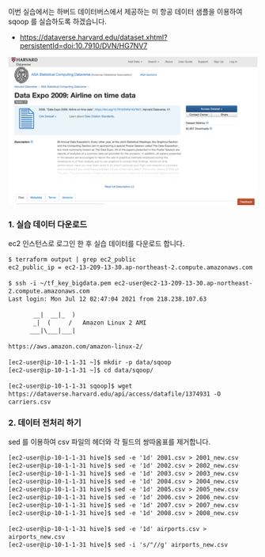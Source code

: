 이번 실습에서는 하버드 데이터버스에서 제공하는 미 항공 데이터 샘플을 이용하여 sqoop 를 실습하도록 하겠습니다. 
* https://dataverse.harvard.edu/dataset.xhtml?persistentId=doi:10.7910/DVN/HG7NV7
 
![hive-samle](https://github.com/gnosia93/bigdata-on-aws/blob/main/workshop/images/hive-sample-data1.png)


### 1. 실습 데이터 다운로드 ###

ec2 인스턴스로 로그인 한 후 실습 데이터를 다운로드 합니다.

```
$ terraform output | grep ec2_public
ec2_public_ip = ec2-13-209-13-30.ap-northeast-2.compute.amazonaws.com

$ ssh -i ~/tf_key_bigdata.pem ec2-user@ec2-13-209-13-30.ap-northeast-2.compute.amazonaws.com
Last login: Mon Jul 12 02:47:04 2021 from 218.238.107.63

       __|  __|_  )
       _|  (     /   Amazon Linux 2 AMI
      ___|\___|___|

https://aws.amazon.com/amazon-linux-2/

[ec2-user@ip-10-1-1-31 ~]$ mkdir -p data/sqoop
[ec2-user@ip-10-1-1-31 ~]$ cd data/sqoop/

[ec2-user@ip-10-1-1-31 sqoop]$ wget https://dataverse.harvard.edu/api/access/datafile/1374931 -O carriers.csv
```

### 2. 데이터 전처리 하기 ###

sed 를 이용하여 csv 파일의 헤더와 각 필드의 쌍따옴표를 제거합니다. 

```
[ec2-user@ip-10-1-1-31 hive]$ sed -e '1d' 2001.csv > 2001_new.csv
[ec2-user@ip-10-1-1-31 hive]$ sed -e '1d' 2002.csv > 2002_new.csv
[ec2-user@ip-10-1-1-31 hive]$ sed -e '1d' 2003.csv > 2003_new.csv
[ec2-user@ip-10-1-1-31 hive]$ sed -e '1d' 2004.csv > 2004_new.csv
[ec2-user@ip-10-1-1-31 hive]$ sed -e '1d' 2005.csv > 2005_new.csv
[ec2-user@ip-10-1-1-31 hive]$ sed -e '1d' 2006.csv > 2006_new.csv
[ec2-user@ip-10-1-1-31 hive]$ sed -e '1d' 2007.csv > 2007_new.csv
[ec2-user@ip-10-1-1-31 hive]$ sed -e '1d' 2008.csv > 2008_new.csv

[ec2-user@ip-10-1-1-31 hive]$ sed -e '1d' airports.csv > airports_new.csv
[ec2-user@ip-10-1-1-31 hive]$ sed -i 's/"//g' airports_new.csv
```
